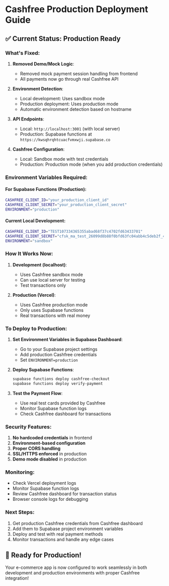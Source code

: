 # Cashfree Production Deployment Guide

## ✅ **Current Status: Production Ready**

### **What's Fixed:**

1. **Removed Demo/Mock Logic**: 
   - Removed mock payment session handling from frontend
   - All payments now go through real Cashfree API

2. **Environment Detection**:
   - Local development: Uses sandbox mode
   - Production deployment: Uses production mode
   - Automatic environment detection based on hostname

3. **API Endpoints**:
   - Local: `http://localhost:3001` (with local server)
   - Production: Supabase functions at `https://kwsqhrqhtcuacfvmxwji.supabase.co`

4. **Cashfree Configuration**:
   - Local: Sandbox mode with test credentials
   - Production: Production mode (when you add production credentials)

### **Environment Variables Required:**

#### **For Supabase Functions** (Production):
```bash
CASHFREE_CLIENT_ID="your_production_client_id"
CASHFREE_CLIENT_SECRET="your_production_client_secret"
ENVIRONMENT="production"
```

#### **Current Local Development**:
```bash
CASHFREE_CLIENT_ID="TEST107334365355abad68f37c4702fd63433701"
CASHFREE_CLIENT_SECRET="cfsk_ma_test_26099d8b88f0bfd63fc04abb4c5deb2f_4e23634a"
ENVIRONMENT="sandbox"
```

### **How It Works Now:**

1. **Development (localhost)**:
   - Uses Cashfree sandbox mode
   - Can use local server for testing
   - Test transactions only

2. **Production (Vercel)**:
   - Uses Cashfree production mode
   - Only uses Supabase functions
   - Real transactions with real money

### **To Deploy to Production:**

1. **Set Environment Variables in Supabase Dashboard**:
   - Go to your Supabase project settings
   - Add production Cashfree credentials
   - Set `ENVIRONMENT=production`

2. **Deploy Supabase Functions**:
   ```bash
   supabase functions deploy cashfree-checkout
   supabase functions deploy verify-payment
   ```

3. **Test the Payment Flow**:
   - Use real test cards provided by Cashfree
   - Monitor Supabase function logs
   - Check Cashfree dashboard for transactions

### **Security Features:**

1. **No hardcoded credentials** in frontend
2. **Environment-based configuration**
3. **Proper CORS handling**
4. **SSL/HTTPS enforced** in production
5. **Demo mode disabled** in production

### **Monitoring:**

- Check Vercel deployment logs
- Monitor Supabase function logs
- Review Cashfree dashboard for transaction status
- Browser console logs for debugging

### **Next Steps:**

1. Get production Cashfree credentials from Cashfree dashboard
2. Add them to Supabase project environment variables
3. Deploy and test with real payment methods
4. Monitor transactions and handle any edge cases

## 🚀 **Ready for Production!**

Your e-commerce app is now configured to work seamlessly in both development and production environments with proper Cashfree integration!
